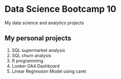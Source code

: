 # Data Science Bootcamp 10
My data science and analytics projects

## My personal projects

1. SQL supermarket analysis
2. SQL churn analysis
3. R programming
4. Looker GA4 Dashboard
5. Linear Regression Model using caret
   
